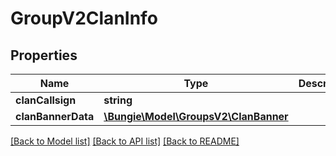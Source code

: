 # GroupV2ClanInfo

## Properties
Name | Type | Description | Notes
------------ | ------------- | ------------- | -------------
**clanCallsign** | **string** |  | [optional] 
**clanBannerData** | [**\Bungie\Model\GroupsV2\ClanBanner**](ClanBanner.md) |  | [optional] 

[[Back to Model list]](../README.md#documentation-for-models) [[Back to API list]](../README.md#documentation-for-api-endpoints) [[Back to README]](../README.md)


